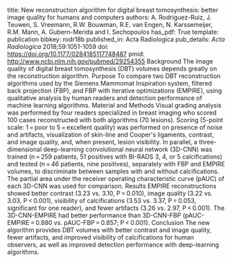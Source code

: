 title: New reconstruction algorithm for digital breast tomosynthesis: better image quality for humans and computers
authors: A. Rodriguez-Ruiz, J. Teuwen, S. Vreemann, R.W. Bouwman, R.E. van Engen, N. Karssemeijer, R.M. Mann, A. Gubern-Merida and I. Sechopoulos
has_pdf: True
template: publication
bibkey: rodr18b
published_in: Acta Radiologica
pub_details: <i>Acta Radiologica</i> 2018;59:1051-1059
doi: https://doi.org/10.1177/0284185117748487
pmid: http://www.ncbi.nlm.nih.gov/pubmed/29254355
Background The image quality of digital breast tomosynthesis (DBT) volumes depends greatly on the reconstruction algorithm. Purpose To compare two DBT reconstruction algorithms used by the Siemens Mammomat Inspiration system, filtered back projection (FBP), and FBP with iterative optimizations (EMPIRE), using qualitative analysis by human readers and detection performance of machine learning algorithms. Material and Methods Visual grading analysis was performed by four readers specialized in breast imaging who scored 100 cases reconstructed with both algorithms (70 lesions). Scoring (5-point scale: 1 = poor to 5 = excellent quality) was performed on presence of noise and artifacts, visualization of skin-line and Cooper's ligaments, contrast, and image quality, and, when present, lesion visibility. In parallel, a three-dimensional deep-learning convolutional neural network (3D-CNN) was trained (n = 259 patients, 51 positives with BI-RADS 3, 4, or 5 calcifications) and tested (n = 46 patients, nine positives), separately with FBP and EMPIRE volumes, to discriminate between samples with and without calcifications. The partial area under the receiver operating characteristic curve (pAUC) of each 3D-CNN was used for comparison. Results EMPIRE reconstructions showed better contrast (3.23 vs. 3.10, P = 0.010), image quality (3.22 vs. 3.03, P < 0.001), visibility of calcifications (3.53 vs. 3.37, P = 0.053, significant for one reader), and fewer artifacts (3.26 vs. 2.97, P < 0.001). The 3D-CNN-EMPIRE had better performance than 3D-CNN-FBP (pAUC-EMPIRE = 0.880 vs. pAUC-FBP = 0.857; P < 0.001). Conclusion The new algorithm provides DBT volumes with better contrast and image quality, fewer artifacts, and improved visibility of calcifications for human observers, as well as improved detection performance with deep-learning algorithms.


